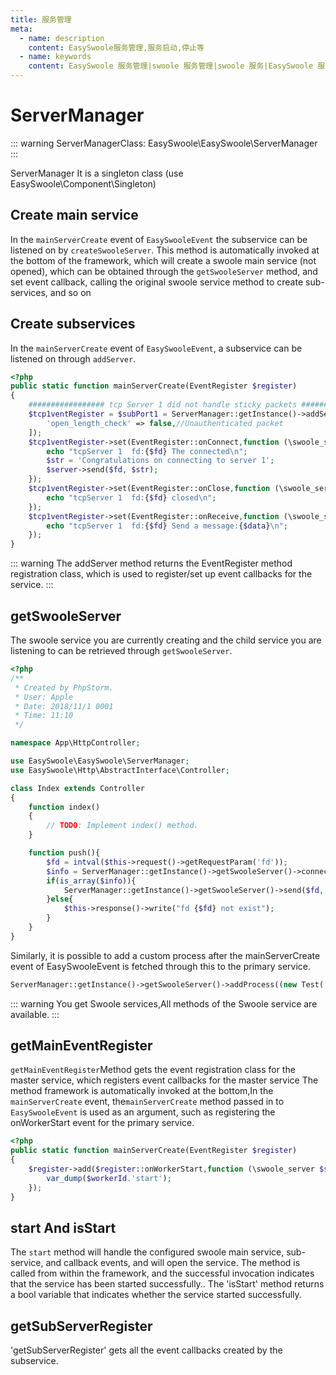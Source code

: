 ```yaml
---
title: 服务管理
meta:
  - name: description
    content: EasySwoole服务管理,服务启动,停止等
  - name: keywords
    content: EasySwoole 服务管理|swoole 服务管理|swoole 服务|EasySwoole 服务
---
```


# ServerManager

::: warning 
 ServerManagerClass: EasySwoole\EasySwoole\ServerManager
:::

ServerManager It is a singleton class (use EasySwoole\Component\Singleton)
## Create main service
In the ```mainServerCreate``` event of ```EasySwooleEvent``` the subservice can be listened on by ```createSwooleServer```.
This method is automatically invoked at the bottom of the framework, which will create a swoole main service (not opened), which can be obtained through the ```getSwooleServer``` method, and set event callback, calling the original swoole service method to create sub-services, and so on

## Create subservices
In the ```mainServerCreate``` event of ```EasySwooleEvent```, a subservice can be listened on through ```addServer```.
````php
<?php
public static function mainServerCreate(EventRegister $register)
{
    ################# tcp Server 1 did not handle sticky packets #####################
    $tcp1ventRegister = $subPort1 = ServerManager::getInstance()->addServer('tcp1', 9502, SWOOLE_TCP, '0.0.0.0', [
        'open_length_check' => false,//Unauthenticated packet
    ]);
    $tcp1ventRegister->set(EventRegister::onConnect,function (\swoole_server $server, int $fd, int $reactor_id) {
        echo "tcpServer 1  fd:{$fd} The connected\n";
        $str = 'Congratulations on connecting to server 1';
        $server->send($fd, $str);
    });
    $tcp1ventRegister->set(EventRegister::onClose,function (\swoole_server $server, int $fd, int $reactor_id) {
        echo "tcpServer 1  fd:{$fd} closed\n";
    });
    $tcp1ventRegister->set(EventRegister::onReceive,function (\swoole_server $server, int $fd, int $reactor_id, string $data) {
        echo "tcpServer 1  fd:{$fd} Send a message:{$data}\n";
    });
}
````

::: warning 
 The addServer method returns the EventRegister method registration class, which is used to register/set up event callbacks for the service.
:::


## getSwooleServer
The swoole service you are currently creating and the child service you are listening to can be retrieved through ```getSwooleServer```.
````php
<?php
/**
 * Created by PhpStorm.
 * User: Apple
 * Date: 2018/11/1 0001
 * Time: 11:10
 */

namespace App\HttpController;

use EasySwoole\EasySwoole\ServerManager;
use EasySwoole\Http\AbstractInterface\Controller;

class Index extends Controller
{
    function index()
    {
        // TODO: Implement index() method.
    }

    function push(){
        $fd = intval($this->request()->getRequestParam('fd'));
        $info = ServerManager::getInstance()->getSwooleServer()->connection_info($fd);
        if(is_array($info)){
            ServerManager::getInstance()->getSwooleServer()->send($fd,'push in http at '.time());
        }else{
            $this->response()->write("fd {$fd} not exist");
        }
    }
}
````
Similarly, it is possible to add a custom process after the mainServerCreate event of EasySwooleEvent is fetched through this to the primary service.
```php
ServerManager::getInstance()->getSwooleServer()->addProcess((new Test('test_process'))->getProcess());
```

::: warning 
 You get Swoole services,All methods of the Swoole service are available.
:::

## getMainEventRegister
`getMainEventRegister`Method gets the event registration class for the master service, which registers event callbacks for the master service
The method framework is automatically invoked at the bottom,In the ```mainServerCreate``` event, the```mainServerCreate``` method passed in to ```EasySwooleEvent``` is used as an argument, such as registering the onWorkerStart event for the primary service.

```php
<?php
public static function mainServerCreate(EventRegister $register)
{
    $register->add($register::onWorkerStart,function (\swoole_server $server,int $workerId){
        var_dump($workerId.'start');
    });
}
```

## start And isStart
The ```start``` method will handle the configured swoole main service, sub-service, and callback events, and will open the service. The method is called from within the framework, and the successful invocation indicates that the service has been started successfully..
The 'isStart' method returns a bool variable that indicates whether the service started successfully.

## getSubServerRegister
'getSubServerRegister' gets all the event callbacks created by the subservice.



